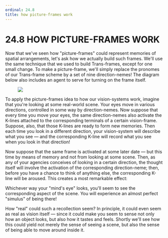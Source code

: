 ```yaml
---
ordinal: 24.8
title: how picture-frames work
---
```


# 24.8 HOW PICTURE-FRAMES WORK

Now that we've seen how "picture-frames" could represent memories of spatial arrangements, let's ask how we actually build such frames. We'll use the same technique that we used to build Trans-frames, except for one small change. To make a picture-frame, we'll simply replace the pronomes of our Trans-frame scheme by a set of nine direction-nemes! The diagram below also includes an agent to serve for turning on the frame itself.

<figure><img src="/images/ch24/24-5.png"></img></figure>
To apply the picture-frames idea to how our vision-systems work, imagine that you're looking at some real-world scene. Your eyes move in various directions, controlled in some way by direction-nemes. Now suppose that every time you move your eyes, the same direction-nemes also activate the K-lines attached to the corresponding terminals of a certain vision-frame. Suppose, also, that those K-lines are ready to form new memories. Then each time you look in a different direction, your vision-system will describe what you see &mdash; and the corresponding K-line will record what you see when you look in that direction!

Now suppose that the same frame is activated at some later date &mdash; but this time by means of memory and not from looking at some scene. Then, as any of your agencies conceives of looking in a certain direction, the thought itself will involve the activation of the corresponding direction-neme; then, before you have a chance to think of anything else, the corresponding K-line will be aroused. This creates a most remarkable effect:

Whichever way your "mind's eye" looks, you'll seem to see the corresponding aspect of the scene. You will experience an almost perfect "simulus" of being there!

How "real" could such a recollection seem? In principle, it could even seem as real as vision itself &mdash; since it could make you seem to sense not only how an object looks, but also how it tastes and feels. Shortly we'll see how this could yield not merely the sense of seeing a scene, but also the sense of being able to move around inside it.
